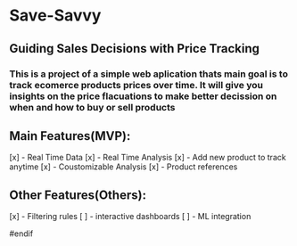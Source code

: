 # Save-Savvy
## Guiding Sales Decisions with Price Tracking

### This is a project of a simple web aplication thats main goal is to track ecomerce products prices over time. It will give you insights on the price flacuations to make better decission on when and how to buy or sell products

## Main Features(MVP):
[x] - Real Time Data
[x] - Real Time Analysis
[x] - Add new product to track anytime
[x] - Coustomizable Analysis
[x] - Product references

## Other Features(Others):
[x] - Filtering rules
[ ] - interactive dashboards
[ ] - ML integration


#endif
